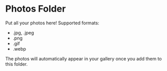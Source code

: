 # Photos Folder

Put all your photos here! Supported formats:
- .jpg, .jpeg
- .png
- .gif
- .webp

The photos will automatically appear in your gallery once you add them to this folder.
